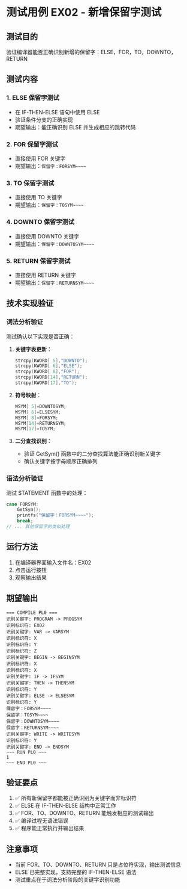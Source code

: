 # 测试用例 EX02 - 新增保留字测试

## 测试目的

验证编译器能否正确识别新增的保留字：ELSE，FOR，TO，DOWNTO，RETURN

## 测试内容

### 1. ELSE 保留字测试

- 在 IF-THEN-ELSE 语句中使用 ELSE
- 验证条件分支的正确实现
- 期望输出：能正确识别 ELSE 并生成相应的跳转代码

### 2. FOR 保留字测试

- 直接使用 FOR 关键字
- 期望输出：`保留字：FORSYM~~~~`

### 3. TO 保留字测试

- 直接使用 TO 关键字
- 期望输出：`保留字：TOSYM~~~~`

### 4. DOWNTO 保留字测试

- 直接使用 DOWNTO 关键字
- 期望输出：`保留字：DOWNTOSYM~~~~`

### 5. RETURN 保留字测试

- 直接使用 RETURN 关键字
- 期望输出：`保留字：RETURNSYM~~~~`

## 技术实现验证

### 词法分析验证

测试确认以下实现是否正确：

1. **关键字表更新**：

    ```cpp
    strcpy(KWORD[ 5],"DOWNTO");
    strcpy(KWORD[ 6],"ELSE");
    strcpy(KWORD[ 8],"FOR");
    strcpy(KWORD[14],"RETURN");
    strcpy(KWORD[17],"TO");
    ```

2. **符号映射**：

    ```cpp
    WSYM[ 5]=DOWNTOSYM;
    WSYM[ 6]=ELSESYM;
    WSYM[ 8]=FORSYM;
    WSYM[14]=RETURNSYM;
    WSYM[17]=TOSYM;
    ```

3. **二分查找识别**：
    - 验证 GetSym() 函数中的二分查找算法能正确识别新关键字
    - 确认关键字按字母顺序正确排列

### 语法分析验证

测试 STATEMENT 函数中的处理：

```cpp
case FORSYM:
    GetSym();
    printfs("保留字：FORSYM~~~~");
    break;
// ... 其他保留字的类似处理
```

## 运行方法

1. 在编译器界面输入文件名：EX02
2. 点击运行按钮
3. 观察输出结果

## 期望输出

```
=== COMPILE PL0 ===
识别关键字: PROGRAM -> PROGSYM
识别标识符: EX02
识别关键字: VAR -> VARSYM
识别标识符: X
识别标识符: Y
识别标识符: Z
识别关键字: BEGIN -> BEGINSYM
识别标识符: X
识别标识符: X
识别关键字: IF -> IFSYM
识别关键字: THEN -> THENSYM
识别标识符: Y
识别关键字: ELSE -> ELSESYM
识别标识符: Y
保留字：FORSYM~~~~
保留字：TOSYM~~~~
保留字：DOWNTOSYM~~~~
保留字：RETURNSYM~~~~
识别关键字: WRITE -> WRITESYM
识别标识符: Y
识别关键字: END -> ENDSYM
~~~ RUN PL0 ~~~
1
~~~ END PL0 ~~~
```

## 验证要点

1. ✅ 所有新保留字都能被正确识别为关键字而非标识符
2. ✅ ELSE 在 IF-THEN-ELSE 结构中正常工作
3. ✅ FOR、TO、DOWNTO、RETURN 能触发相应的测试输出
4. ✅ 编译过程无语法错误
5. ✅ 程序能正常执行并输出结果

## 注意事项

- 当前 FOR、TO、DOWNTO、RETURN 只是占位符实现，输出测试信息
- ELSE 已完整实现，支持完整的 IF-THEN-ELSE 语法
- 测试重点在于词法分析阶段的关键字识别功能
